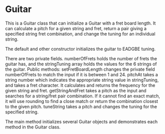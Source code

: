 # Guitar
This is a Guitar class that can initialize a Guitar with a fret board length. 
It can calculate a pitch for a given string and fret, return a pair giving a specified string fret combination, 
and change the tuning for an individual string. 

The default and other constructor initializes the guitar to EADGBE tuning.

There are two private fields. numberOfFrets holds the number of frets the guitar has, and the stringTuning array holds the values for the 6 strings of the guitar.
Public methods:
setFretBoardLength changes the private field numberOfFrets to match the input if it is between 1 and 24.
pitchAt takes a string number which indicates the appropriate string value in stringTuning, and takes a fret character. It calculates and returns the frequency for 
the given string and fret.
getStringAndFret takes a pitch as the input and searches for a string/fret pair combination. If it cannot find an exact match, it will use rounding to find a close match or return 
the combination closest to the given pitch.
tuneString takes a pitch and changes the tuning for the specified string.

The main method initializes several Guitar objects and demonstrates each method in the Guitar class.
